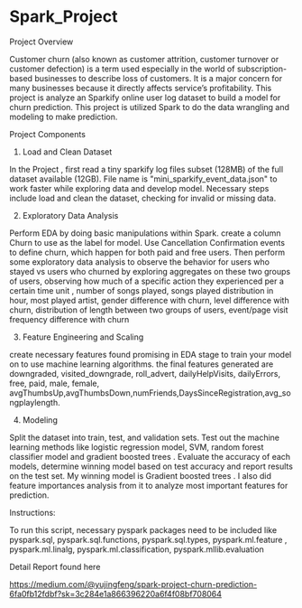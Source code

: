 # Spark_Project


Project Overview

Customer churn (also known as customer attrition, customer turnover or customer defection) is a term used especially in the world of subscription-based businesses to describe loss of customers. It is a major concern for many businesses because it directly affects  service’s profitability. This project is analyze an  Sparkify online user log dataset to build a model for churn prediction. This project is utilized Spark to do the data wrangling and modeling to make prediction. 


Project Components

1.	Load and Clean Dataset

In the Project , first read a  tiny sparkify log files  subset (128MB) of the full dataset available (12GB).  File name is  "mini_sparkify_event_data.json" to work faster while exploring  data and develop  model. Necessary steps include load and clean the dataset, checking for invalid or missing data. 

2.	Exploratory Data Analysis

Perform EDA by doing basic manipulations within Spark. create a column Churn to use as the label for model. Use  Cancellation Confirmation events to define churn, which happen for both paid and free users. Then perform some exploratory data analysis to observe the behavior for users who stayed vs users who churned by exploring aggregates on these two groups of users, observing how much of a specific action they experienced per a certain time unit , number of songs played, songs played distribution in hour, most played artist, gender difference with churn, level difference with churn, distribution of length between two groups of users, event/page visit frequency difference with churn

3.	Feature Engineering and Scaling

create necessary features found promising in EDA stage to train your model on to use machine learning algorithms. the final features generated are downgraded, visited_downgrade, roll_advert, dailyHelpVisits, dailyErrors, free, paid, male, female, avgThumbsUp,avgThumbsDown,numFriends,DaysSinceRegistration,avg_songplaylength.

4.	Modeling

Split the dataset into train, test, and validation sets. Test out the machine learning methods like logistic regression model, SVM, random forest classifier model and gradient boosted trees . Evaluate the accuracy of each models, determine winning model based on test accuracy and report results on the test set. My winning model is Gradient boosted trees . I also did feature importances analysis from it to analyze most important features for prediction.



Instructions:

To run this script, necessary pyspark packages need to be included like pyspark.sql, pyspark.sql.functions, pyspark.sql.types, pyspark.ml.feature , pyspark.ml.linalg, pyspark.ml.classification, pyspark.mllib.evaluation


Detail Report found here

https://medium.com/@yujingfeng/spark-project-churn-prediction-6fa0fb12fdbf?sk=3c284e1a866396220a6f4f08bf708064
